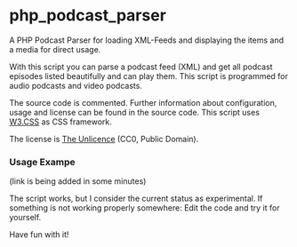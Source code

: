 # php_podcast_parser
A PHP Podcast Parser for loading XML-Feeds and displaying the items and a media for direct usage.

With this script you can parse a podcast feed (XML) and get all podcast episodes listed beautifully and can play them. This script is programmed for audio podcasts and video podcasts.

The source code is commented. Further information about configuration, usage and license can be found in the source code.
This script uses [W3.CSS](https://www.w3schools.com/w3css/) as CSS framework.

The license is [The Unlicence](https://unlicense.org/) (CC0, Public Domain).

### Usage Exampe
(link is being added in some minutes)

The script works, but I consider the current status as experimental. If something is not working properly somewhere: Edit the code and try it for yourself. 

Have fun with it!
